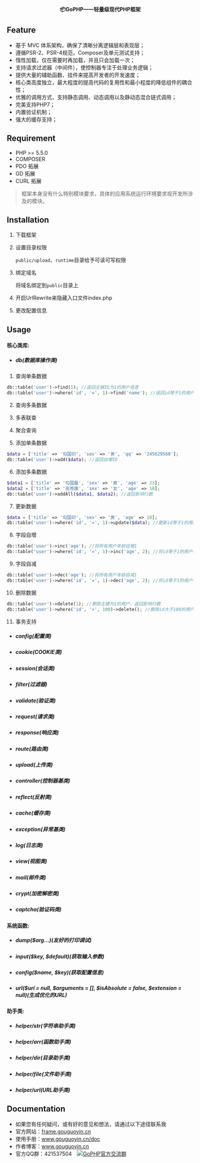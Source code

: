 <p align="center">
    <b>📦GoPHP——轻量级现代PHP框架</b>
</p>

## Feature

 - 基于 MVC 体系架构，确保了清晰分离逻辑层和表现层；
 - 遵循PSR-2、PSR-4规范，Composer及单元测试支持；
 - 惰性加载，仅在需要时再加载，并且只会加载一次；
 - 支持请求过滤器（中间件），使控制器专注于处理业务逻辑；
 - 提供大量的辅助函数、挂件来提高开发者的开发速度；
 - 核心类高度独立，最大程度的提高代码的复用性和最小程度的降低组件的耦合性；
 - 优雅的调用方式，支持静态调用、动态调用以及静动态混合链式调用；
 - 完美支持PHP7；
 - 内置验证机制；
 - 强大的缓存支持；

## Requirement

 - PHP >= 5.5.0
 - COMPOSER
 - PDO 拓展
 - GD 拓展
 - CURL 拓展
> 框架本身没有什么特别模块要求，具体的应用系统运行环境要求视开发所涉及的模块。

## Installation

1. 下载框架
2. 设置目录权限


    `public/upload`、`runtime`目录给予可读可写权限
    

3. 绑定域名


    将域名绑定到`public`目录上
    

4. 开启UrlRewrite来隐藏入口文件index.php
5. 更改配置信息

## Usage

#### 核心类库:

* ##### db(数据库操作类)
1. 查询单条数据

```php
db::table('user')->find(1); //返回主键ID为1的用户信息
db::table('user')->where('id', '=', 1)->find('name'); //返回id等于1的用户姓名
```

2. 查询多条数据

3. 多表联查

4. 聚合查询

5. 添加单条数据

```php
$data = ['title' => '勾国印', 'sex' => '男', 'qq' => '245629560'];
db::table('user')->add($data); //返回自增ID
```

6. 添加多条数据

```php
$data1 = ['title' => '勾国磊', 'sex' => '男', 'age' => 23];
$data2 = ['title' => '张雨康', 'sex' => '女', 'age' => 18];
db::table('user')->addAll($data1, $data2); //返回影响行数
```

7. 更新数据

```php
$data = ['title' => '勾国印', 'sex' => '男', 'age' => 18];
db::table('user')->where('id', '=', 1)->update($data); //更新id等于1的用户信息，返回影响行数
```

8. 字段自增

```php
db::table('user')->inc('age'); //将所有用户年龄自增1
db::table('user')->where('id', '=', 1)->inc('age', 2); //将id等于1的用户年龄自增2
```
9. 字段自减

```php
db::table('user')->dec('age'); //将所有用户年龄自减1
db::table('user')->where('id', '=', 1)->dec('age', 2); //将id等于1的用户年龄自减2
```

10. 删除数据

```php
db::table('user')->delete(1); //删除主键为1的用户，返回影响行数
db::table('user')->where('id', '>', 100)->delete(); //删除id大于100的用户，返回影响行数
```

11. 事务支持

* ##### config(配置类)

* ##### cookie(COOKIE类)

* ##### session(会话类)

* ##### filter(过滤器)

* ##### validate(验证类)

* ##### request(请求类)

* ##### response(响应类)

* ##### route(路由类)

* ##### upload(上传类)

* ##### controller(控制器基类)

* ##### reflect(反射类)

* ##### cache(缓存类)

* ##### exception(异常基类)

* ##### log(日志类)

* ##### view(视图类)

* ##### mail(邮件类)

* ##### crypt(加密解密类)

* ##### captcha(验证码类)

#### 系统函数:

* ##### dump($arg...)(友好的打印调试)

* ##### input($key, $default)(获取输入参数)

* ##### config($name, $key)(获取配置信息)

* ##### url($uri = null, $arguments = [], $isAbsolute = false, $extension = null)(生成优化的URL)

#### 助手类:

* ##### helper/str(字符串助手类)

* ##### helper/arr(函数助手类)

* ##### helper/dir(目录助手类)

* ##### helper/file(文件助手类)

* ##### helper/url(URL助手类)

## Documentation

- 如果您有任何疑问，或有好的意见和想法，请通过以下途径联系我
- 官方网站：[frame.gouguoyin.cn](http://frame.gouguoyin.cn)
- 使用手册：www.gouguoyin.cn/doc
- 作者博客：www.gouguoyin.cn
- 官方QQ群：421537504 <a style="margin-left:10px" target="_blank" href="http://shang.qq.com/wpa/qunwpa?idkey=d49826b55d1759513ce5d68253b3f0589b227587edf87059aa08125e620b73c0"><img border="0" src="http://pub.idqqimg.com/wpa/images/group.png" alt="GoPHP官方交流群" title="GoPHP官方交流群"></a>


